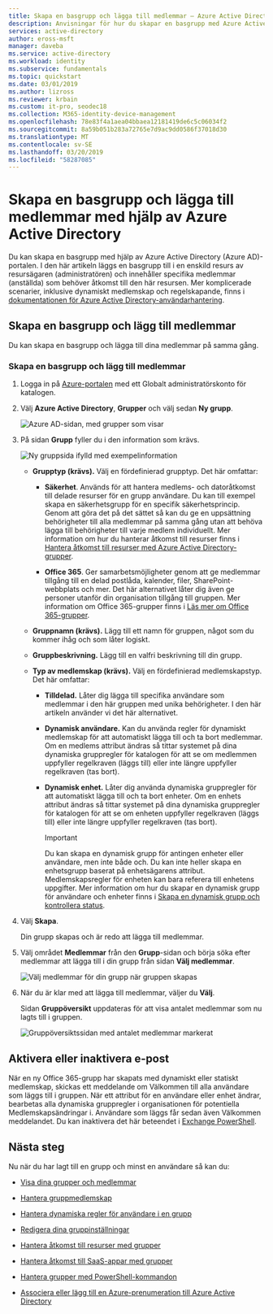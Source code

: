 ```yaml
---
title: Skapa en basgrupp och lägga till medlemmar – Azure Active Directory | Microsoft Docs
description: Anvisningar för hur du skapar en basgrupp med Azure Active Directory.
services: active-directory
author: eross-msft
manager: daveba
ms.service: active-directory
ms.workload: identity
ms.subservice: fundamentals
ms.topic: quickstart
ms.date: 03/01/2019
ms.author: lizross
ms.reviewer: krbain
ms.custom: it-pro, seodec18
ms.collection: M365-identity-device-management
ms.openlocfilehash: 78e83f4a1aea04bbaea12181419de6c5c06034f2
ms.sourcegitcommit: 8a59b051b283a72765e7d9ac9dd0586f37018d30
ms.translationtype: MT
ms.contentlocale: sv-SE
ms.lasthandoff: 03/20/2019
ms.locfileid: "58287085"
---
```

# <a name="create-a-basic-group-and-add-members-using-azure-active-directory"></a>Skapa en basgrupp och lägga till medlemmar med hjälp av Azure Active Directory
Du kan skapa en basgrupp med hjälp av Azure Active Directory (Azure AD)-portalen. I den här artikeln läggs en basgrupp till i en enskild resurs av resursägaren (administratören) och innehåller specifika medlemmar (anställda) som behöver åtkomst till den här resursen. Mer komplicerade scenarier, inklusive dynamiskt medlemskap och regelskapande, finns i [dokumentationen för Azure Active Directory-användarhantering](../users-groups-roles/index.yml).

## <a name="create-a-basic-group-and-add-members"></a>Skapa en basgrupp och lägg till medlemmar
Du kan skapa en basgrupp och lägga till dina medlemmar på samma gång.

### <a name="to-create-a-basic-group-and-add-members"></a>Skapa en basgrupp och lägg till medlemmar
1. Logga in på [Azure-portalen](https://portal.azure.com) med ett Globalt administratörskonto för katalogen.

2. Välj **Azure Active Directory**, **Grupper** och välj sedan **Ny grupp**.

    ![Azure AD-sidan, med grupper som visar](media/active-directory-groups-create-azure-portal/group-full-screen.png)

3. På sidan **Grupp** fyller du i den information som krävs.

    ![Ny gruppsida ifylld med exempelinformation](media/active-directory-groups-create-azure-portal/new-group-blade.png)

   - **Grupptyp (krävs).** Välj en fördefinierad grupptyp. Det här omfattar:
        
       - **Säkerhet**. Används för att hantera medlems- och datoråtkomst till delade resurser för en grupp användare. Du kan till exempel skapa en säkerhetsgrupp för en specifik säkerhetsprincip. Genom att göra det på det sättet så kan du ge en uppsättning behörigheter till alla medlemmar på samma gång utan att behöva lägga till behörigheter till varje medlem individuellt. Mer information om hur du hanterar åtkomst till resurser finns i [Hantera åtkomst till resurser med Azure Active Directory-grupper](active-directory-manage-groups.md).
        
       - **Office 365**. Ger samarbetsmöjligheter genom att ge medlemmar tillgång till en delad postlåda, kalender, filer, SharePoint-webbplats och mer. Det här alternativet låter dig även ge personer utanför din organisation tillgång till gruppen. Mer information om Office 365-grupper finns i [Läs mer om Office 365-grupper](https://support.office.com/article/learn-about-office-365-groups-b565caa1-5c40-40ef-9915-60fdb2d97fa2).

   - **Gruppnamn (krävs).** Lägg till ett namn för gruppen, något som du kommer ihåg och som låter logiskt.

   - **Gruppbeskrivning.** Lägg till en valfri beskrivning till din grupp.

   - **Typ av medlemskap (krävs).** Välj en fördefinierad medlemskapstyp. Det här omfattar:

     - **Tilldelad.** Låter dig lägga till specifika användare som medlemmar i den här gruppen med unika behörigheter. I den här artikeln använder vi det här alternativet.

     - **Dynamisk användare.** Kan du använda regler för dynamiskt medlemskap för att automatiskt lägga till och ta bort medlemmar. Om en medlems attribut ändras så tittar systemet på dina dynamiska gruppregler för katalogen för att se om medlemmen uppfyller regelkraven (läggs till) eller inte längre uppfyller regelkraven (tas bort).

     - **Dynamisk enhet.** Låter dig använda dynamiska gruppregler för att automatiskt lägga till och ta bort enheter. Om en enhets attribut ändras så tittar systemet på dina dynamiska gruppregler för katalogen för att se om enheten uppfyller regelkraven (läggs till) eller inte längre uppfyller regelkraven (tas bort).

       >[!Important]
       >Du kan skapa en dynamisk grupp för antingen enheter eller användare, men inte både och. Du kan inte heller skapa en enhetsgrupp baserat på enhetsägarens attribut. Medlemskapsregler för enheten kan bara referera till enhetens uppgifter. Mer information om hur du skapar en dynamisk grupp för användare och enheter finns i [Skapa en dynamisk grupp och kontrollera status](../users-groups-roles/groups-create-rule.md).

4. Välj **Skapa**.

    Din grupp skapas och är redo att lägga till medlemmar.

5. Välj området **Medlemmar** från den **Grupp**-sidan och börja söka efter medlemmar att lägga till i din grupp från sidan **Välj medlemmar**.

    ![Välj medlemmar för din grupp när gruppen skapas](media/active-directory-groups-create-azure-portal/select-members-create-group.png)

6. När du är klar med att lägga till medlemmar, väljer du **Välj**.

    Sidan **Gruppöversikt** uppdateras för att visa antalet medlemmar som nu lagts till i gruppen.

    ![Gruppöversiktssidan med antalet medlemmar markerat](media/active-directory-groups-create-azure-portal/group-overview-blade-number-highlight.png)

## <a name="turn-on-or-off-welcome-email"></a>Aktivera eller inaktivera e-post

När en ny Office 365-grupp har skapats med dynamiskt eller statiskt medlemskap, skickas ett meddelande om Välkommen till alla användare som läggs till i gruppen. När ett attribut för en användare eller enhet ändrar, bearbetas alla dynamiska gruppregler i organisationen för potentiella Medlemskapsändringar i. Användare som läggs får sedan även Välkommen meddelandet. Du kan inaktivera det här beteendet i [Exchange PowerShell](https://docs.microsoft.com/powershell/module/exchange/users-and-groups/Set-UnifiedGroup?view=exchange-ps). 

## <a name="next-steps"></a>Nästa steg
Nu när du har lagt till en grupp och minst en användare så kan du:

- [Visa dina grupper och medlemmar](active-directory-groups-view-azure-portal.md)

- [Hantera gruppmedlemskap](active-directory-groups-membership-azure-portal.md)

- [Hantera dynamiska regler för användare i en grupp](../users-groups-roles/groups-create-rule.md)

- [Redigera dina gruppinställningar](active-directory-groups-settings-azure-portal.md)

- [Hantera åtkomst till resurser med grupper](active-directory-manage-groups.md)

- [Hantera åtkomst till SaaS-appar med grupper](../users-groups-roles/groups-saasapps.md)

- [Hantera grupper med PowerShell-kommandon](../users-groups-roles/groups-settings-v2-cmdlets.md)

- [Associera eller lägg till en Azure-prenumeration till Azure Active Directory](active-directory-how-subscriptions-associated-directory.md)
